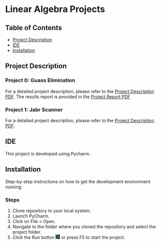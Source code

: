 # Linear Algebra Projects

## Table of Contents
- [Project Description](#project-description)
- [IDE](#ide)
- [Installation](#installation)

## Project Description

### Project 0: Guass Elimination
For a detailed project description, please refer to the [Project Description PDF](./Project0/LinearAlgebra_Project00.pdf).
The results report is provided in the [Project Report PDF](./Project0/توضیحات%20پروژه.pdf)

### Project 1: Jabr Scanner
For a detailed project description, please refer to the [Project Description PDF](./Project1/LA%20Project%201.pdf).

## IDE
This project is developed using Pycharm.

## Installation
Step-by-step instructions on how to get the development environment running:

### Steps
1. Clone repository to your local system.
2. Launch PyCharm.
3. Click on File > Open.
4. Navigate to the folder where you cloned the repository and select the project folder.
5. Click the Run button ![Run Image](./Pycharm_Run.PNG) or press F5 to start the project.
